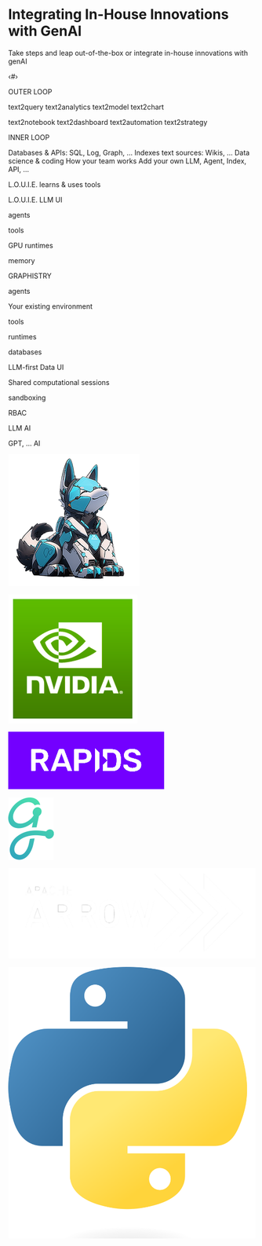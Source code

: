 # Integrating In-House Innovations with GenAI

Take steps and leap out-of-the-box or integrate in-house innovations with genAI

‹#›

OUTER LOOP

text2query text2analytics text2model
text2chart

text2notebook
text2dashboard text2automation text2strategy

INNER LOOP

Databases & APIs: SQL, Log, Graph, …
Indexes text sources: Wikis, …
Data science  & coding
How your team works
Add your own LLM, Agent, Index, API, …

L.O.U.I.E. learns & uses tools 

L.O.U.I.E. LLM UI

agents

tools

GPU runtimes

memory

GRAPHISTRY

agents

Your existing environment

tools

runtimes

databases

LLM-first Data UI

Shared computational sessions

sandboxing

RBAC

LLM AI

GPT, … AI

![Integration 1](./images/user/07_Take_steps_and_leap_out_of_the_box_or_integrate_in_house_innovations_with_genAI_1.png)

![Integration 2](./images/user/07_Take_steps_and_leap_out_of_the_box_or_integrate_in_house_innovations_with_genAI_2.png)

![Integration 3](./images/user/07_Take_steps_and_leap_out_of_the_box_or_integrate_in_house_innovations_with_genAI_3.png)

![Integration 4](./images/user/07_Take_steps_and_leap_out_of_the_box_or_integrate_in_house_innovations_with_genAI_4.png)

![Integration 5](./images/user/07_Take_steps_and_leap_out_of_the_box_or_integrate_in_house_innovations_with_genAI_5.png)

![Integration 6](./images/user/07_Take_steps_and_leap_out_of_the_box_or_integrate_in_house_innovations_with_genAI_6.png)

